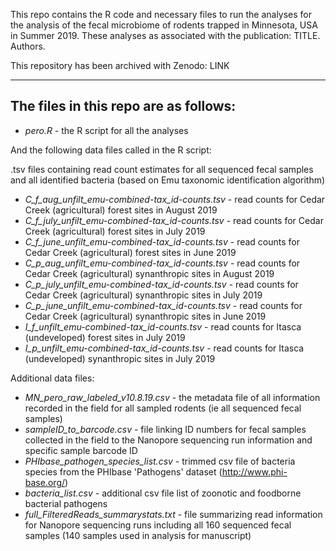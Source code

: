 This repo contains the R code and necessary files to run the analyses for the analysis of the fecal microbiome of rodents trapped in Minnesota, USA in Summer 2019.
These analyses as associated with the publication: TITLE. Authors.

This repository has been archived with Zenodo: LINK

---

## The files in this repo are as follows:

- <i>pero.R</i> - the R script for all the analyses


And the following data files called in the R script:

.tsv files containing read count estimates for all sequenced fecal samples and all identified bacteria (based on Emu taxonomic identification algorithm)

- <i>C_f_aug_unfilt_emu-combined-tax_id-counts.tsv</i> - read counts for Cedar Creek (agricultural) forest sites in August 2019
- <i>C_f_july_unfilt_emu-combined-tax_id-counts.tsv</i> - read counts for Cedar Creek (agricultural) forest sites in July 2019
- <i>C_f_june_unfilt_emu-combined-tax_id-counts.tsv</i> - read counts for Cedar Creek (agricultural) forest sites in June 2019
- <i>C_p_aug_unfilt_emu-combined-tax_id-counts.tsv</i> - read counts for Cedar Creek (agricultural) synanthropic sites in August 2019
- <i>C_p_july_unfilt_emu-combined-tax_id-counts.tsv</i> - read counts for Cedar Creek (agricultural) synanthropic sites in July 2019
- <i>C_p_june_unfilt_emu-combined-tax_id-counts.tsv</i> - read counts for Cedar Creek (agricultural) synanthropic sites in June 2019
- <i>I_f_unfilt_emu-combined-tax_id-counts.tsv</i> - read counts for Itasca (undeveloped) forest sites in July 2019
- <i>I_p_unfilt_emu-combined-tax_id-counts.tsv</i> - read counts for Itasca (undeveloped) synanthropic sites in July 2019

Additional data files:

- <i>MN_pero_raw_labeled_v10.8.19.csv</i> - the metadata file of all information recorded in the field for all sampled rodents (ie all sequenced fecal samples)
- <i>sampleID_to_barcode.csv</i> - file linking ID numbers for fecal samples collected in the field to the Nanopore sequencing run information and specific sample barcode ID
- <i>PHIbase_pathogen_species_list.csv</i> - trimmed csv file of bacteria species from the PHIbase 'Pathogens' dataset (http://www.phi-base.org/)
- <i>bacteria_list.csv</i> - additional csv file list of zoonotic and foodborne bacterial pathogens
- <i>full_FilteredReads_summarystats.txt</i> - file summarizing read information for Nanopore sequencing runs including all 160 sequenced fecal samples (140 samples used in analysis for manuscript)
